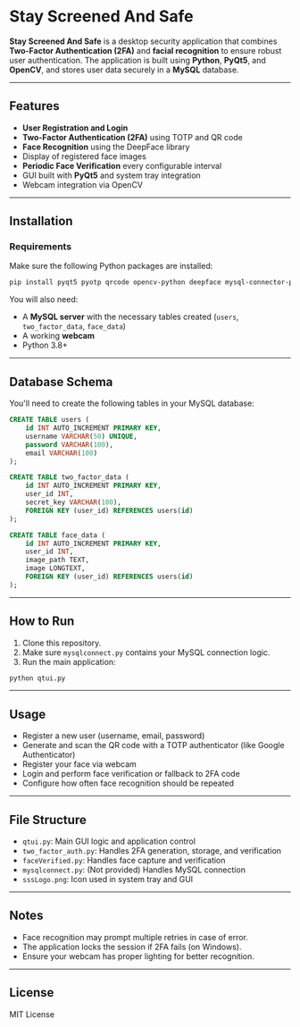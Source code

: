 # Stay Screened And Safe

**Stay Screened And Safe** is a desktop security application that combines **Two-Factor Authentication (2FA)** and **facial recognition** to ensure robust user authentication. The application is built using **Python**, **PyQt5**, and **OpenCV**, and stores user data securely in a **MySQL** database.

---

## Features

* **User Registration and Login**
* **Two-Factor Authentication (2FA)** using TOTP and QR code
* **Face Recognition** using the DeepFace library
* Display of registered face images
* **Periodic Face Verification** every configurable interval
* GUI built with **PyQt5** and system tray integration
* Webcam integration via OpenCV

---

## Installation

### Requirements

Make sure the following Python packages are installed:

```bash
pip install pyqt5 pyotp qrcode opencv-python deepface mysql-connector-python numpy
```

You will also need:

* A **MySQL server** with the necessary tables created (`users`, `two_factor_data`, `face_data`)
* A working **webcam**
* Python 3.8+

---

## Database Schema

You'll need to create the following tables in your MySQL database:

```sql
CREATE TABLE users (
    id INT AUTO_INCREMENT PRIMARY KEY,
    username VARCHAR(50) UNIQUE,
    password VARCHAR(100),
    email VARCHAR(100)
);

CREATE TABLE two_factor_data (
    id INT AUTO_INCREMENT PRIMARY KEY,
    user_id INT,
    secret_key VARCHAR(100),
    FOREIGN KEY (user_id) REFERENCES users(id)
);

CREATE TABLE face_data (
    id INT AUTO_INCREMENT PRIMARY KEY,
    user_id INT,
    image_path TEXT,
    image LONGTEXT,
    FOREIGN KEY (user_id) REFERENCES users(id)
);
```

---

## How to Run

1. Clone this repository.
2. Make sure `mysqlconnect.py` contains your MySQL connection logic.
3. Run the main application:

```bash
python qtui.py
```

---

## Usage

* Register a new user (username, email, password)
* Generate and scan the QR code with a TOTP authenticator (like Google Authenticator)
* Register your face via webcam
* Login and perform face verification or fallback to 2FA code
* Configure how often face recognition should be repeated

---

## File Structure

* `qtui.py`: Main GUI logic and application control
* `two_factor_auth.py`: Handles 2FA generation, storage, and verification
* `faceVerified.py`: Handles face capture and verification
* `mysqlconnect.py`: (Not provided) Handles MySQL connection
* `sssLogo.png`: Icon used in system tray and GUI

---

## Notes

* Face recognition may prompt multiple retries in case of error.
* The application locks the session if 2FA fails (on Windows).
* Ensure your webcam has proper lighting for better recognition.

---

## License

MIT License
